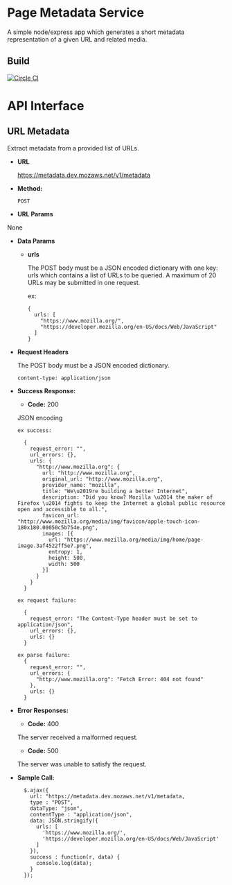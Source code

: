 # Page Metadata Service 

A simple node/express app which generates a short metadata representation of a given URL and related media. 

## Build
[![Circle CI](https://circleci.com/gh/mozilla/page-metadata-service/tree/master.svg?style=svg)](https://circleci.com/gh/mozilla/page-metadata-service/tree/master)

# API Interface

URL Metadata
----
  Extract metadata from a provided list of URLs.

* **URL**

  https://metadata.dev.mozaws.net/v1/metadata

* **Method:**

  `POST`

*  **URL Params**

  None

* **Data Params**

  * **urls**

    The POST body must be a JSON encoded dictionary with one key: urls
    which contains a list of URLs to be queried.  A maximum of 20 URLs
    may be submitted in one request.

    ex:

        {
          urls: [
            "https://www.mozilla.org/",
            "https://developer.mozilla.org/en-US/docs/Web/JavaScript"
          ]
        }

* **Request Headers**

  The POST body must be a JSON encoded dictionary.

  `content-type: application/json`

* **Success Response:**

  * **Code:** 200

  JSON encoding

      ex success:

        {
          request_error: "",
          url_errors: {},
          urls: {
            "http://www.mozilla.org": {
              url: "http://www.mozilla.org",
              original_url: "http://www.mozilla.org",
              provider_name: "mozilla",
              title: "We\u2019re building a better Internet",
              description: "Did you know? Mozilla \u2014 the maker of Firefox \u2014 fights to keep the Internet a global public resource open and accessible to all.",
              favicon_url: "http://www.mozilla.org/media/img/favicon/apple-touch-icon-180x180.00050c5b754e.png",
              images: [{
                url: "https://www.mozilla.org/media/img/home/page-image.3af4522ff5e7.png",
                entropy: 1,
                height: 500,
                width: 500
              }]
            }
          }
        }

      ex request failure:

        {
          request_error: "The Content-Type header must be set to application/json",
          url_errors: {},
          urls: {}
        }

      ex parse failure:
        {
          request_error: "",
          url_errors: {
            "http://www.mozilla.org": "Fetch Error: 404 not found"
          },
          urls: {}
        }

* **Error Responses:**

  * **Code:** 400

  The server received a malformed request.  

  * **Code:** 500

  The server was unable to satisfy the request.

* **Sample Call:**

        $.ajax({
          url: "https://metadata.dev.mozaws.net/v1/metadata,
          type : "POST",
          dataType: "json",
          contentType : "application/json",
          data: JSON.stringify({
            urls: [
              'https://www.mozilla.org/',
              'https://developer.mozilla.org/en-US/docs/Web/JavaScript'
            ]
          }),
          success : function(r, data) {
            console.log(data);
          }
        });
